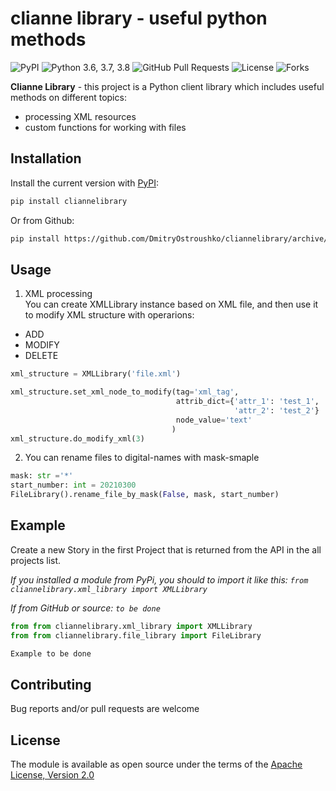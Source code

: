 # clianne library - useful python methods

![PyPI](https://img.shields.io/pypi/v/cliannelibrary?color=orange) ![Python 3.6, 3.7, 3.8](https://img.shields.io/pypi/pyversions/cliannelibrary?color=blueviolet) ![GitHub Pull Requests](https://img.shields.io/github/issues-pr/DmitryOstroushko/cliannelibrary?color=blueviolet) ![License](https://img.shields.io/pypi/l/cliannelibrary?color=blueviolet) ![Forks](https://img.shields.io/github/forks/DmitryOstroushko/cliannelibrary?style=social)

**Clianne Library** - this project is a Python client library which includes useful methods on different topics:  
- processing XML resources  
- custom functions for working with files  


## Installation

Install the current version with [PyPI](https://pypi.org/project/cliannelibrary/):

```bash
pip install cliannelibrary
```

Or from Github:
```bash
pip install https://github.com/DmitryOstroushko/cliannelibrary/archive/main.zip
```

## Usage

1) XML processing  
You can create XMLLibrary instance based on XML file, and then use it to modify XML structure with operarions:  
- ADD  
- MODIFY  
- DELETE  

```python
xml_structure = XMLLibrary('file.xml')

xml_structure.set_xml_node_to_modify(tag='xml_tag',
                                     attrib_dict={'attr_1': 'test_1',
                                                  'attr_2': 'test_2'}
                                     node_value='text'
                                    )
xml_structure.do_modify_xml(3)
```

2) You can rename files to digital-names with mask-smaple

```python
mask: str ='*'
start_number: int = 20210300
FileLibrary().rename_file_by_mask(False, mask, start_number)
```

## Example

Create a new Story in the first Project that is returned from the API in the all projects list.

*If you installed a module from PyPi, you should to import it like this: ``` from cliannelibrary.xml_library import XMLLibrary ```*

*If from GitHub or source: ``` to be done ```*

```python
from from cliannelibrary.xml_library import XMLLibrary
from from cliannelibrary.file_library import FileLibrary

Example to be done
```


## Contributing

Bug reports and/or pull requests are welcome


## License

The module is available as open source under the terms of the [Apache License, Version 2.0](https://opensource.org/licenses/Apache-2.0)

